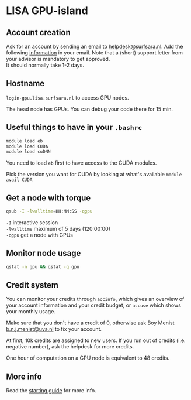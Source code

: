 # LISA GPU-island

## Account creation

Ask for an account by sending an email to <helpdesk@surfsara.nl>.
Add the following [information](https://userinfo.surfsara.nl/systems/lisa/account) in your email.
Note that a (short) support letter from your advisor is mandatory to get approved.  
It should normally take 1-2 days.

## Hostname

`login-gpu.lisa.surfsara.nl` to access GPU nodes.

The head node has GPUs. You can debug your code there for 15 min.

## Useful things to have in your `.bashrc`

```bash
module load eb
module load CUDA
module load cuDNN
```

You need to load `eb` first to have access to the CUDA modules.

Pick the version you want for CUDA by looking at what's available `module avail CUDA`

## Get a node with torque

```bash
qsub -I -lwalltime=HH:MM:SS -qgpu
```

`-I` interactive session  
`-lwalltime` maximum of 5 days (120:00:00)  
`-qgpu` get a node with GPUs


## Monitor node usage

```bash
qstat -n gpu && qstat -q gpu
```

## Credit system

You can monitor your credits through `accinfo`, which gives an overview of your account information and your credit budget, or `accuse` which shows your monthly usage.

Make sure that you don't have a credit of 0, otherwise ask Boy Menist <b.n.j.menist@uva.nl> to fix your account.  

At first, 10k credits are assigned to new users.
If you run out of credits (i.e. negative number), ask the helpdesk for more credits.

One hour of computation on a GPU node is equivalent to 48 credits.

## More info

Read the [starting guide](https://userinfo.surfsara.nl/systems/lisa/getting-started) for more info.
